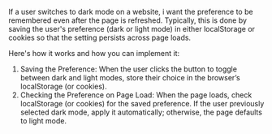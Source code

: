 If a user switches to dark mode on a website, i want the preference to be remembered even after the page is refreshed. Typically, this is done by saving the user's preference (dark or light mode) in either localStorage or cookies so that the setting persists across page loads.

Here's how it works and how you can implement it:

1. Saving the Preference:
When the user clicks the button to toggle between dark and light modes, store their choice in the browser’s localStorage (or cookies).
2. Checking the Preference on Page Load:
When the page loads, check localStorage (or cookies) for the saved preference. If the user previously selected dark mode, apply it automatically; otherwise, the page defaults to light mode.

